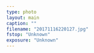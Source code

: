 ```yaml
---
type: photo
layout: main
caption: ""
filename: "20171116220127.jpg"
fstop: "Unknown"
exposure: "Unknown"
---
```


